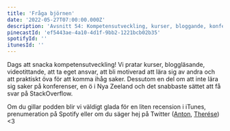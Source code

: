 ```yaml
---
title: 'Fråga björnen'
date: '2022-05-27T07:00:00.000Z'
description: 'Avsnitt 54: Kompetensutveckling, kurser, bloggande, konferenser, en ö i Nya Zeeland, motivation, att komma ihåg saker, det snabbaste sättet att få svar på StackOverflow och mycket annat!'
pinecastId: 'ef5443ae-4a10-4d1f-9bb2-1221bcb02b35'
spotifyId: ''
itunesId: ''
---
```


Dags att snacka kompetensutveckling! Vi pratar kurser, bloggläsande, videotittande, att ta eget ansvar, att bli motiverad att lära sig av andra och att praktiskt öva för att komma ihåg saker. Dessutom en del om att inte lära sig saker på konferenser, en ö i Nya Zeeland och det snabbaste sättet att få svar på StackOverflow.

Om du gillar podden blir vi väldigt glada för en liten recension i iTunes, prenumeration på Spotify eller om du säger hej på Twitter ([Anton](https://twitter.com/Awnton), [Therése](https://twitter.com/tkomstadius)) &lt;3
